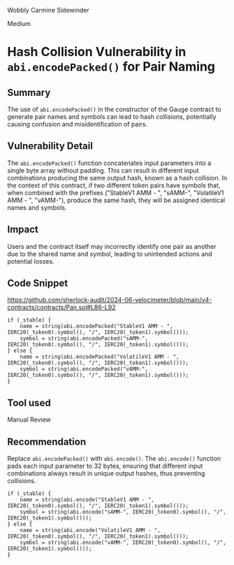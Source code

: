 Wobbly Carmine Sidewinder

Medium

# Hash Collision Vulnerability in `abi.encodePacked()` for Pair Naming

## Summary
The use of `abi.encodePacked()` in the constructor of the Gauge contract to generate pair names and symbols can lead to hash collisions, potentially causing confusion and misidentification of pairs.

## Vulnerability Detail
The `abi.encodePacked()` function concatenates input parameters into a single byte array without padding. This can result in different input combinations producing the same output hash, known as a hash collision. In the context of this contract, if two different token pairs have symbols that, when combined with the prefixes ("StableV1 AMM - ", "sAMM-", "VolatileV1 AMM - ", "vAMM-"), produce the same hash, they will be assigned identical names and symbols.

## Impact
Users and the contract itself may incorrectly identify one pair as another due to the shared name and symbol, leading to unintended actions and potential losses.

## Code Snippet
https://github.com/sherlock-audit/2024-06-velocimeter/blob/main/v4-contracts/contracts/Pair.sol#L86-L92

```solidity
if (_stable) {
    name = string(abi.encodePacked("StableV1 AMM - ", IERC20(_token0).symbol(), "/", IERC20(_token1).symbol()));
    symbol = string(abi.encodePacked("sAMM-", IERC20(_token0).symbol(), "/", IERC20(_token1).symbol()));
} else {
    name = string(abi.encodePacked("VolatileV1 AMM - ", IERC20(_token0).symbol(), "/", IERC20(_token1).symbol()));
    symbol = string(abi.encodePacked("vAMM-", IERC20(_token0).symbol(), "/", IERC20(_token1).symbol()));
}
```

## Tool used

Manual Review

## Recommendation
Replace `abi.encodePacked()` with `abi.encode()`. The `abi.encode()` function pads each input parameter to 32 bytes, ensuring that different input combinations always result in unique output hashes, thus preventing collisions.

```solidity
if (_stable) {
    name = string(abi.encode("StableV1 AMM - ", IERC20(_token0).symbol(), "/", IERC20(_token1).symbol()));
    symbol = string(abi.encode("sAMM-", IERC20(_token0).symbol(), "/", IERC20(_token1).symbol()));
} else {
    name = string(abi.encode("VolatileV1 AMM - ", IERC20(_token0).symbol(), "/", IERC20(_token1).symbol()));
    symbol = string(abi.encode("vAMM-", IERC20(_token0).symbol(), "/", IERC20(_token1).symbol()));
}
```
